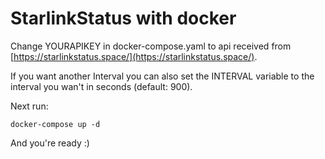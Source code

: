 # StarlinkStatus with docker

Change YOURAPIKEY in docker-compose.yaml to api received from [https://starlinkstatus.space/](https://starlinkstatus.space/).

If you want another Interval you can also set the INTERVAL variable to the interval you wan't in seconds (default: 900).

Next run:
```
docker-compose up -d
```

And you're ready :)
